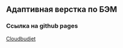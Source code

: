## Адаптивная верстка по БЭМ
### Ссылка на github pages
[Cloudbudjet](https://victoriyab.github.io/Cloudbudjet/)

